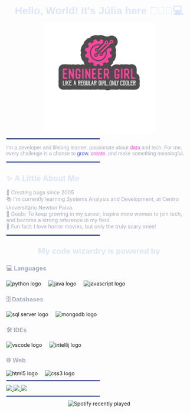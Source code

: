 <br clear="both">

<!-- Título e Foto -->
<h1 align="center" style="font-family:'Poppins', sans-serif; color:#DDE6F8; margin-bottom:5px;">
  Hello, World! It's Júlia here 👩🏻‍💻💻
</h1>

<div align="center" style="margin:0; padding:0;">
  <img src="./img/1000017836-Photoroom.png" alt="Minha Foto" width="300" height="300" style="margin:0; padding:0;"/>
</div>

<hr style="border:1px solid #5067D8; width:50%; margin-top:10px; margin-bottom:10px;">

<!-- Sobre mim -->
<p align="left" style="color:#a8aebf; font-family:'Poppins', sans-serif;">
I'm a developer and lifelong learner, passionate about <span style="color:#E846D4;">data</span> and tech. 
For me, every challenge is a chance to <span style="color:#5067D8;">grow</span>, <span style="color:#E846D4;">create</span>, and make something meaningful.
</p>

<hr style="border:1px solid #5067D8; width:50%; margin-top:10px; margin-bottom:10px;">

<!-- A Little About Me -->
<h2 align="left" style="color:#DDE6F8;">✨ A Little About Me</h2>

<p align="left" style="color:#a8aebf;">
🐞 Creating bugs since 2005<br>
📚 I'm currently learning Systems Analysis and Development, at Centro Universitário Newton Paiva.<br>
🎯 Goals: To keep growing in my career, inspire more women to join tech, and become a strong reference in my field.<br>
🎲 Fun fact: I love horror movies, but only the truly scary ones!
</p>

<hr style="border:1px solid #5067D8; width:50%; margin-top:10px; margin-bottom:10px;">

<!-- Tecnologias -->
<h2 align="center" style="color:#DDE6F8;">My code wizardry is powered by</h2>

<!-- Linguagens -->
<h3 align="left" style="color:#a8aebf;">💻 Languages</h3>
<div align="left">
  <img src="https://cdn.jsdelivr.net/gh/devicons/devicon/icons/python/python-original.svg" height="40" alt="python logo" />
  <img width="12" />
  <img src="https://cdn.jsdelivr.net/gh/devicons/devicon/icons/java/java-original.svg" height="40" alt="java logo" />
  <img width="12" />
  <img src="https://cdn.jsdelivr.net/gh/devicons/devicon/icons/javascript/javascript-original.svg" height="40" alt="javascript logo" />
</div>

<!-- Banco de Dados -->
<h3 align="left" style="color:#a8aebf;">🗄 Databases</h3>
<div align="left">
  <img src="https://cdn.jsdelivr.net/gh/devicons/devicon/icons/microsoftsqlserver/microsoftsqlserver-plain.svg" height="40" alt="sql server logo" />
  <img width="12" />
  <img src="https://cdn.jsdelivr.net/gh/devicons/devicon/icons/mongodb/mongodb-original.svg" height="40" alt="mongodb logo" />
</div>

<!-- IDEs -->
<h3 align="left" style="color:#a8aebf;">🛠 IDEs</h3>
<div align="left">
  <img src="https://cdn.jsdelivr.net/gh/devicons/devicon/icons/vscode/vscode-original.svg" height="40" alt="vscode logo" />
  <img width="12" />
  <img src="https://cdn.jsdelivr.net/gh/devicons/devicon/icons/intellij/intellij-original.svg" height="40" alt="intellij logo" />
</div>

<!-- Web -->
<h3 align="left" style="color:#a8aebf;">🌐 Web</h3>
<div align="left">
  <img src="https://cdn.jsdelivr.net/gh/devicons/devicon/icons/html5/html5-original.svg" height="40" alt="html5 logo" />
  <img width="12" />
  <img src="https://cdn.jsdelivr.net/gh/devicons/devicon/icons/css3/css3-original.svg" height="40" alt="css3 logo" />
</div>

<hr style="border:1px solid #5067D8; width:50%; margin-top:10px; margin-bottom:10px;">

<!-- Redes Sociais -->
<div align="left">
  <a href="https://www.linkedin.com/in/j%C3%BAlia-pimentel-449023288/" target="_blank">
    <img src="https://img.shields.io/badge/LinkedIn-0A66C2?style=for-the-badge&logo=linkedin&logoColor=white" />
  </a>
  <a href="https://www.instagram.com/julia___pimentel/" target="_blank">
    <img src="https://img.shields.io/badge/Instagram-E4405F?style=for-the-badge&logo=instagram&logoColor=white" />
  </a>
  <a href="mailto:seuemail@gmail.com" target="_blank">
    <img src="https://img.shields.io/badge/Gmail-D14836?style=for-the-badge&logo=gmail&logoColor=white" />
  </a>
</div>

<hr style="border:1px solid #5067D8; width:50%; margin-top:10px; margin-bottom:10px;">

<!-- Spotify -->
<div align="center">
  <img src="https://spotify-recently-played-readme.vercel.app/api?user=315tbzgrcy5lun2vx7txgb2g5upq&count=2" alt="Spotify recently played" />
</div>
